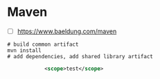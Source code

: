 # Maven
- [ ] https://www.baeldung.com/maven
```
# build common artifact
mvn install
# add dependencies, add shared library artifact
```
```pom.xml
			<scope>test</scope>
```
